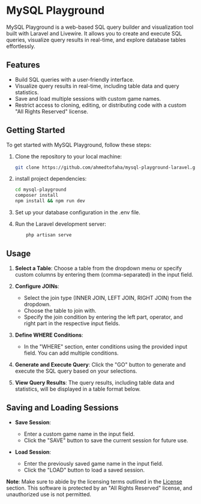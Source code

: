 # MySQL Playground

MySQL Playground is a web-based SQL query builder and visualization tool built with Laravel and Livewire. It allows you to create and execute SQL queries, visualize query results in real-time, and explore database tables effortlessly.

## Features

- Build SQL queries with a user-friendly interface.
- Visualize query results in real-time, including table data and query statistics.
- Save and load multiple sessions with custom game names.
- Restrict access to cloning, editing, or distributing code with a custom "All Rights Reserved" license.

## Getting Started

To get started with MySQL Playground, follow these steps:

1. Clone the repository to your local machine:

   ```bash
   git clone https://github.com/ahmedtofaha/mysql-playground-laravel.git
   ```
2. install project dependencies:
    ```bash
   cd mysql-playground
   composer install
   npm install && npm run dev
   ```
3. Set up your database configuration in the .env file.
4. Run the Laravel development server:
    ```bash
        php artisan serve
    ```
## Usage

1. **Select a Table**: Choose a table from the dropdown menu or specify custom columns by entering them (comma-separated) in the input field.

2. **Configure JOINs**:
    - Select the join type (INNER JOIN, LEFT JOIN, RIGHT JOIN) from the dropdown.
    - Choose the table to join with.
    - Specify the join condition by entering the left part, operator, and right part in the respective input fields.

3. **Define WHERE Conditions**:
    - In the "WHERE" section, enter conditions using the provided input field. You can add multiple conditions.

4. **Generate and Execute Query**: Click the "GO" button to generate and execute the SQL query based on your selections.

5. **View Query Results**: The query results, including table data and statistics, will be displayed in a table format below.

## Saving and Loading Sessions

- **Save Session**:
    - Enter a custom game name in the input field.
    - Click the "SAVE" button to save the current session for future use.

- **Load Session**:
    - Enter the previously saved game name in the input field.
    - Click the "LOAD" button to load a saved session.

**Note**: Make sure to abide by the licensing terms outlined in the [License](#LICENSE) section. This software is protected by an "All Rights Reserved" license, and unauthorized use is not permitted.

